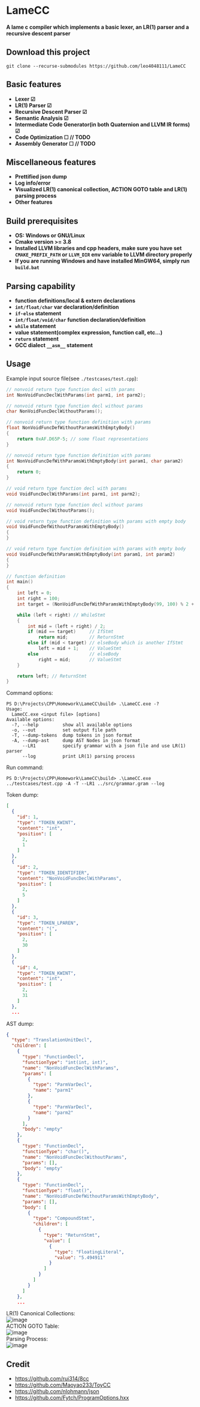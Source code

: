 # LameCC
**A lame c compiler which implements a basic lexer, an LR(1) parser and a recursive descent parser**
## Download this project
`git clone --recurse-submodules https://github.com/leo4048111/LameCC`
## Basic features
+ **Lexer &#9745;**
+ **LR(1) Parser &#9745;**
+ **Recursive Descent Parser &#9745;**
+ **Semantic Analysis &#9745;**
+ **Intermediate Code Generator(in both Quaternion and LLVM IR forms) &#9745;**
+ **Code Optimization &#9744; // TODO**
+ **Assembly Generator &#9744; // TODO**
## Miscellaneous features
+ **Prettified json dump**
+ **Log info/error**
+ **Visualized LR(1) canonical collection, ACTION GOTO table and LR(1) parsing process**
+ **Other features**
## Build prerequisites
+ **OS: Windows or GNU/Linux**
+ **Cmake version >= 3.8**
+ **Installed LLVM libraries and cpp headers, make sure you have set `CMAKE_PREFIX_PATH` or `LLVM_DIR` env variable to LLVM directory properly**
+ **If you are running Windows and have installed MinGW64, simply run `build.bat`**
## Parsing capability
+ **function definitions/local & extern declarations**
+ **`int/float/char` var declaration/definition**
+ **`if-else` statement**
+ **`int/float/void/char` function declaration/definition**
+ **`while` statement**
+ **value statement(complex expression, function call, etc...)**
+ **`return` statement**
+ **GCC dialect `__asm__` statement**
## Usage
Example input source file(see `./testcases/test.cpp`):
```cpp
// nonvoid return type function decl with params
int NonVoidFuncDeclWithParams(int parm1, int parm2);

// nonvoid return type function decl without params
char NonVoidFuncDeclWithoutParams();

// nonvoid return type function definition with params
float NonVoidFuncDefWithoutParamsWithEmptyBody()
{
    return 0xAF.D65P-5; // some float representations
}

// nonvoid return type function definition with params
int NonVoidFuncDefWithParamsWithEmptyBody(int param1, char param2)
{
    return 0;
}

// void return type function decl with params
void VoidFuncDeclWithParams(int parm1, int parm2);

// nonvoid return type function decl without params
void VoidFuncDeclWithoutParams();

// void return type function definition with params with empty body
void VoidFuncDefWithoutParamsWithEmptyBody()
{
}

// void return type function definition with params with empty body
void VoidFuncDefWithParamsWithEmptyBody(int param1, int param2)
{
}

// function definition
int main()
{
    int left = 0;                                                                         // DeclStmt
    int right = 100;                                                                      // DeclStmt
    int target = (NonVoidFuncDefWithParamsWithEmptyBody(99, 100) % 2 + 5) - right * left; // complex Expression

    while (left < right) // WhileStmt
    {
        int mid = (left + right) / 2;
        if (mid == target)     // IfStmt
            return mid;        // ReturnStmt
        else if (mid < target) // elseBody which is another IfStmt
            left = mid + 1;    // ValueStmt
        else                   // elseBody
            right = mid;       // ValueStmt
    }

    return left; // ReturnStmt
}
```
Command options:
```
PS D:\Projects\CPP\Homework\LameCC\build> .\LameCC.exe -?
Usage:
  LameCC.exe <input file> [options]
Available options:
  -?, --help         show all available options
  -o, --out          set output file path
  -T, --dump-tokens  dump tokens in json format
  -A, --dump-ast     dump AST Nodes in json format
      --LR1          specify grammar with a json file and use LR(1) parser
      --log          print LR(1) parsing process
```
Run command:
```
PS D:\Projects\CPP\Homework\LameCC\build> .\LameCC.exe ../testcases/test.cpp -A -T --LR1 ../src/grammar.gram --log
```
Token dump:
```json
[
  {
    "id": 1,
    "type": "TOKEN_KWINT",
    "content": "int",
    "position": [
      2,
      1
    ]
  },
  {
    "id": 2,
    "type": "TOKEN_IDENTIFIER",
    "content": "NonVoidFuncDeclWithParams",
    "position": [
      2,
      5
    ]
  },
  {
    "id": 3,
    "type": "TOKEN_LPAREN",
    "content": "(",
    "position": [
      2,
      30
    ]
  },
  {
    "id": 4,
    "type": "TOKEN_KWINT",
    "content": "int",
    "position": [
      2,
      31
    ]
  },
  ...
```
AST dump:
```json
{
  "type": "TranslationUnitDecl",
  "children": [
    {
      "type": "FunctionDecl",
      "functionType": "int(int, int)",
      "name": "NonVoidFuncDeclWithParams",
      "params": [
        {
          "type": "ParmVarDecl",
          "name": "parm1"
        },
        {
          "type": "ParmVarDecl",
          "name": "parm2"
        }
      ],
      "body": "empty"
    },
    {
      "type": "FunctionDecl",
      "functionType": "char()",
      "name": "NonVoidFuncDeclWithoutParams",
      "params": [],
      "body": "empty"
    },
    {
      "type": "FunctionDecl",
      "functionType": "float()",
      "name": "NonVoidFuncDefWithoutParamsWithEmptyBody",
      "params": [],
      "body": [
        {
          "type": "CompoundStmt",
          "children": [
            {
              "type": "ReturnStmt",
              "value": [
                {
                  "type": "FloatingLiteral",
                  "value": "5.494911"
                }
              ]
            }
          ]
        }
      ]
    },
    ...
```
LR(1) Canonical Collections:  
![image](https://user-images.githubusercontent.com/74029782/201459552-b618b6cf-a947-4ea0-8bd2-84cfb20fd7a2.png)  
ACTION GOTO Table:  
![image](https://user-images.githubusercontent.com/74029782/201459597-d13e2420-b846-4172-bd68-cf56a0d243ff.png)  
Parsing Process:  
![image](https://user-images.githubusercontent.com/74029782/201459611-6c699f47-4030-4cdd-b789-12a3f775c19a.png)
## Credit
+ https://github.com/rui314/8cc
+ https://github.com/Maoyao233/ToyCC
+ https://github.com/nlohmann/json
+ https://github.com/Fytch/ProgramOptions.hxx



